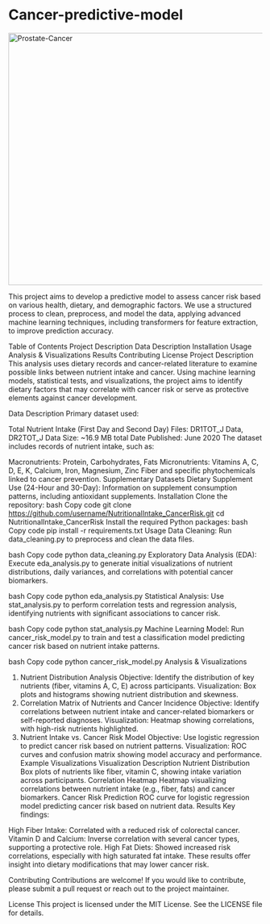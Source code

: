 # Cancer-predictive-model
<img src="assets/prostate-cancer.png" alt="Prostate-Cancer" width="1000" height="500"/>

This project aims to develop a predictive model to assess cancer risk based on various health, dietary, and demographic factors. We use a structured process to clean, preprocess, and model the data, applying advanced machine learning techniques, including transformers for feature extraction, to improve prediction accuracy.

Table of Contents
Project Description
Data Description
Installation
Usage
Analysis & Visualizations
Results
Contributing
License
Project Description
This analysis uses dietary records and cancer-related literature to examine possible links between nutrient intake and cancer. Using machine learning models, statistical tests, and visualizations, the project aims to identify dietary factors that may correlate with cancer risk or serve as protective elements against cancer development.

Data Description
Primary dataset used:

Total Nutrient Intake (First Day and Second Day)
Files: DR1TOT_J Data, DR2TOT_J Data
Size: ~16.9 MB total
Date Published: June 2020
The dataset includes records of nutrient intake, such as:

Macronutrients: Protein, Carbohydrates, Fats
Micronutrients: Vitamins A, C, D, E, K, Calcium, Iron, Magnesium, Zinc
Fiber and specific phytochemicals linked to cancer prevention.
Supplementary Datasets
Dietary Supplement Use (24-Hour and 30-Day): Information on supplement consumption patterns, including antioxidant supplements.
Installation
Clone the repository:
bash
Copy code
git clone https://github.com/username/NutritionalIntake_CancerRisk.git
cd NutritionalIntake_CancerRisk
Install the required Python packages:
bash
Copy code
pip install -r requirements.txt
Usage
Data Cleaning: Run data_cleaning.py to preprocess and clean the data files.

bash
Copy code
python data_cleaning.py
Exploratory Data Analysis (EDA): Execute eda_analysis.py to generate initial visualizations of nutrient distributions, daily variances, and correlations with potential cancer biomarkers.

bash
Copy code
python eda_analysis.py
Statistical Analysis: Use stat_analysis.py to perform correlation tests and regression analysis, identifying nutrients with significant associations to cancer risk.

bash
Copy code
python stat_analysis.py
Machine Learning Model: Run cancer_risk_model.py to train and test a classification model predicting cancer risk based on nutrient intake patterns.

bash
Copy code
python cancer_risk_model.py
Analysis & Visualizations
1. Nutrient Distribution Analysis
Objective: Identify the distribution of key nutrients (fiber, vitamins A, C, E) across participants.
Visualization: Box plots and histograms showing nutrient distribution and skewness.
2. Correlation Matrix of Nutrients and Cancer Incidence
Objective: Identify correlations between nutrient intake and cancer-related biomarkers or self-reported diagnoses.
Visualization: Heatmap showing correlations, with high-risk nutrients highlighted.
3. Nutrient Intake vs. Cancer Risk Model
Objective: Use logistic regression to predict cancer risk based on nutrient patterns.
Visualization: ROC curves and confusion matrix showing model accuracy and performance.
Example Visualizations
Visualization	Description
Nutrient Distribution	Box plots of nutrients like fiber, vitamin C, showing intake variation across participants.
Correlation Heatmap	Heatmap visualizing correlations between nutrient intake (e.g., fiber, fats) and cancer biomarkers.
Cancer Risk Prediction	ROC curve for logistic regression model predicting cancer risk based on nutrient data.
Results
Key findings:

High Fiber Intake: Correlated with a reduced risk of colorectal cancer.
Vitamin D and Calcium: Inverse correlation with several cancer types, supporting a protective role.
High Fat Diets: Showed increased risk correlations, especially with high saturated fat intake.
These results offer insight into dietary modifications that may lower cancer risk.

Contributing
Contributions are welcome! If you would like to contribute, please submit a pull request or reach out to the project maintainer.

License
This project is licensed under the MIT License. See the LICENSE file for details.

